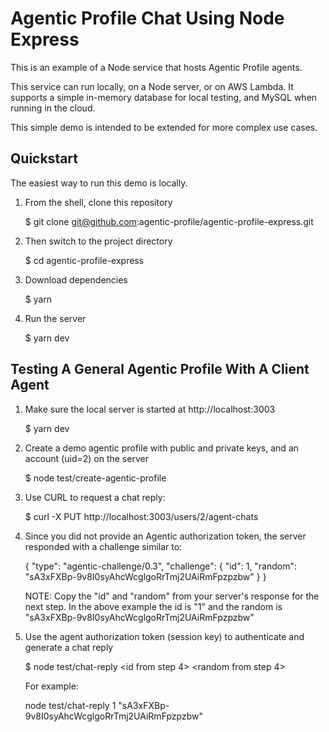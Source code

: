 # Agentic Profile Chat Using Node Express

This is an example of a Node service that hosts Agentic Profile agents.

This service can run locally, on a Node server, or on AWS Lambda.  It supports a simple in-memory database for local testing, and MySQL when running in the cloud.

This simple demo is intended to be extended for more complex use cases.


## Quickstart

The easiest way to run this demo is locally.

1. From the shell, clone this repository

    $ git clone git@github.com:agentic-profile/agentic-profile-express.git

2. Then switch to the project directory

    $ cd agentic-profile-express

3. Download dependencies

    $ yarn

4. Run the server

    $ yarn dev


## Testing A General Agentic Profile With A Client Agent

1. Make sure the local server is started at http://localhost:3003

    $ yarn dev

2. Create a demo agentic profile with public and private keys, and an account (uid=2) on the server

    $ node test/create-agentic-profile

3. Use CURL to request a chat reply:

    $ curl -X PUT http://localhost:3003/users/2/agent-chats

4. Since you did not provide an Agentic authorization token, the server responded with a challenge similar to:

    {
        "type": "agentic-challenge/0.3",
        "challenge": {
            "id": 1,
            "random": "sA3xFXBp-9v8I0syAhcWcglgoRrTmj2UAiRmFpzpzbw"
        }
    }

    NOTE: Copy the "id" and "random" from your server's response for the next step.  In the above example the id is "1" and the random is "sA3xFXBp-9v8I0syAhcWcglgoRrTmj2UAiRmFpzpzbw"

5. Use the agent authorization token (session key) to authenticate and generate a chat reply

    $ node test/chat-reply &lt;id from step 4&gt; &lt;random from step 4&gt;

    For example:

    node test/chat-reply 1 "sA3xFXBp-9v8I0syAhcWcglgoRrTmj2UAiRmFpzpzbw"

